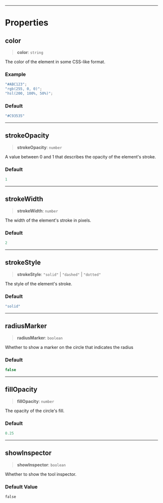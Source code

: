 ***

# Properties

## color

> **color**: `string`

The color of the element in some CSS-like format.

### Example

```typescript
"#ABC123";
"rgb(255, 0, 0)";
"hsl(200, 100%, 50%)";
```

### Default

```ts
"#C93535"
```

***

## strokeOpacity

> **strokeOpacity**: `number`

A value between 0 and 1 that describes the opacity of the element's stroke.

### Default

```ts
1
```

***

## strokeWidth

> **strokeWidth**: `number`

The width of the element's stroke in pixels.

### Default

```ts
2
```

***

## strokeStyle

> **strokeStyle**: `"solid"` | `"dashed"` | `"dotted"`

The style of the element's stroke.

### Default

```ts
"solid"
```

***

## radiusMarker

> **radiusMarker**: `boolean`

Whether to show a marker on the circle that indicates the radius

### Default

```ts
false
```

***

## fillOpacity

> **fillOpacity**: `number`

The opacity of the circle's fill.

### Default

```ts
0.25
```

***

## showInspector

> **showInspector**: `boolean`

Whether to show the tool inspector.

### Default Value

`false`
